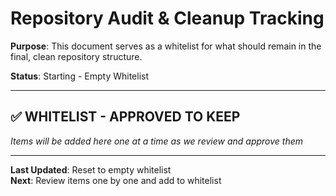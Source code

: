 # Repository Audit & Cleanup Tracking

**Purpose**: This document serves as a whitelist for what should remain in the final, clean repository structure.

**Status**: Starting - Empty Whitelist

---

## ✅ WHITELIST - APPROVED TO KEEP

*Items will be added here one at a time as we review and approve them*

---

**Last Updated**: Reset to empty whitelist  
**Next**: Review items one by one and add to whitelist